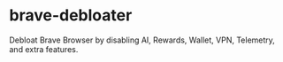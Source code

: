 # brave-debloater
Debloat Brave Browser by disabling AI, Rewards, Wallet, VPN, Telemetry, and extra features.
